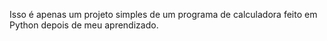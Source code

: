 Isso é apenas um projeto simples de um programa de calculadora feito em Python depois de meu aprendizado.
